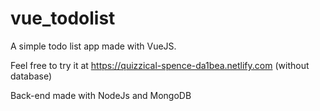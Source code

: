 # vue_todolist

A simple todo list app made with VueJS.

Feel free to try it at https://quizzical-spence-da1bea.netlify.com (without database)

Back-end made with NodeJs and MongoDB
